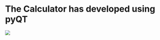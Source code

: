 # The Calculator has developed using pyQT

![](https://github.com/Yun-twy/exam_project/blob/master/calculator.gif)

